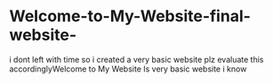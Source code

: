# Welcome-to-My-Website-final-website-
i dont left with time so i created a very basic website plz evaluate this accordinglyWelcome to My Website Is very basic website i know 
